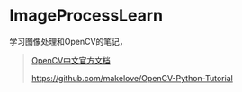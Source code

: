 # ImageProcessLearn



学习图像处理和OpenCV的笔记，



>   [OpenCV中文官方文档](https://woshicver.com/)
>
>   https://github.com/makelove/OpenCV-Python-Tutorial